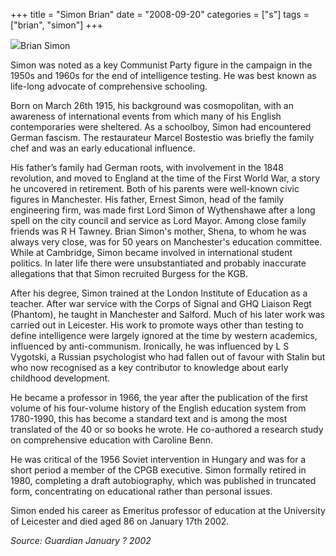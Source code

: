 +++
title = "Simon Brian"
date = "2008-09-20"
categories = ["s"]
tags = ["brian", "simon"]
+++

![](http://79.170.40.183/grahamstevenson.me.uk/images/stories/simon%20brian.jpg)Brian Simon

Simon was noted as a key Communist Party figure in the campaign in the 1950s and 1960s for the end of intelligence testing. He was best known as life-long advocate of comprehensive schooling.

Born on March 26th 1915, his background was cosmopolitan, with an awareness of international events from which many of his English contemporaries were sheltered. As a schoolboy, Simon had encountered German fascism. The restaurateur Marcel Bostestio was briefly the family chef and was an early educational influence.

His father’s family had German roots, with involvement in the 1848 revolution, and moved to England at the time of the First World War, a story he uncovered in retirement. Both of his parents were well-known civic figures in Manchester. His father, Ernest Simon, head of the family engineering firm, was made first Lord Simon of Wythenshawe after a long spell on the city council and service as Lord Mayor. Among close family friends was R H Tawney. Brian Simon's mother, Shena, to whom he was always very close, was for 50 years on Manchester's education committee. While at Cambridge, Simon became involved in international student politics. In later life there were unsubstantiated and probably inaccurate allegations that that Simon recruited Burgess for the KGB.

After his degree, Simon trained at the London Institute of Education as a teacher. After war service with the Corps of Signal and GHQ Liaison Regt (Phantom), he taught in Manchester and Salford. Much of his later work was carried out in Leicester. His work to promote ways other than testing to define intelligence were largely ignored at the time by western academics, influenced by anti-communism. Ironically, he was influenced by L S Vygotski, a Russian psychologist who had fallen out of favour with Stalin but who now recognised as a key contributor to knowledge about early childhood development.

He became a professor in 1966, the year after the publication of the first volume of his four-volume history of the English education system from 1780-1990, this has become a standard text and is among the most translated of the 40 or so books he wrote. He co-authored a research study on comprehensive education with Caroline Benn.

He was critical of the 1956 Soviet intervention in Hungary and was for a short period a member of the CPGB executive. Simon formally retired in 1980, completing a draft autobiography, which was published in truncated form, concentrating on educational rather than personal issues.

Simon ended his career as Emeritus professor of education at the University of Leicester and died aged 86 on January 17th 2002. 


_Source: Guardian January ? 2002_
